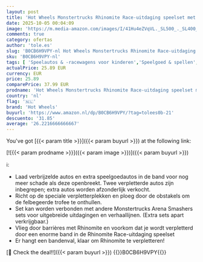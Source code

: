 ```yaml
---
layout: post
title: 'Hot Wheels Monstertrucks Rhinomite Race-uitdaging speelset met een Rhinomite truck op een schaal van 1:64 en 2 verpletterde auto s  HTP18'
date: 2025-10-05 00:04:09
image: 'https://m.media-amazon.com/images/I/41Hu4eZVqVL._SL500_._SL400_.jpg'
comments: true
category: ofertas
author: 'tole.es'
slug: 'B0CB6H9VPY-nl Hot Wheels Monstertrucks Rhinomite Race-uitdaging speelset...'
sku: 'B0CB6H9VPY-nl'
tags: [ 'Speelautos & -racewagens voor kinderen','Speelgoed & spellen','Speelgoedvoertuigen','hot wheels','🇳🇱', ]
actualPrice: 25.89 EUR
currency: EUR
price: 25.89
comparePrice: 37.99 EUR
prodname: 'Hot Wheels Monstertrucks Rhinomite Race-uitdaging speelset met een Rhinomite truck op een schaal van 1:64 en 2 verpletterde auto s  HTP18'
country: 'nl'
flag: '🇳🇱'
brand: 'Hot Wheels'
buyurl: 'https://www.amazon.nl/dp/B0CB6H9VPY/?tag=tolees0b-21'
descuento: '31.85'
average: '26.2216666666667'
---
```


You've got [{{< param title >}}]({{< param buyurl >}}) at the following link:

[![{{< param prodname >}}]({{< param image >}})]({{< param buyurl >}})

ℹ️:

- Laad verbrijzelde autos en extra speelgoedautos in de band voor nog meer schade als deze openbreekt. Twee verpletterde autos zijn inbegrepen; extra autos worden afzonderlijk verkocht.
- Richt op de speciale verpletterplekken en ploeg door de obstakels om de felbegeerde trofee te onthullen.
- Set kan worden verbonden met andere Monstertrucks Arena Smashers sets voor uitgebreide uitdagingen en verhaallijnen. (Extra sets apart verkrijgbaar.)
- Vlieg door barrières met Rhinomite en voorkom dat je wordt verpletterd door een enorme band in de Rhinomite Race-uitdaging speelset
- Er hangt een bandenval, klaar om Rhinomite te verpletteren!

[🛒 Check the deal!!]({{< param buyurl >}})
{{<world>}}B0CB6H9VPY{{</world>}}

